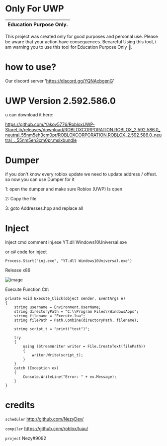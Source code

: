 # Only For UWP 

|Education Purpose Only.|
|-------------------------------------------------|
This project was created only for good purposes and personal use.
Please be aware that your action have consequences.
Becareful Using this tool, i am warning you to use this tool for Education Purpose Only 👀.


# how to use?

Our discord server 'https://discord.gg/YQNAcbgenG'

# UWP Version 2.592.586.0

u can download it here: 

https://github.com/Yakov5776/RobloxUWP-StoreLib/releases/download/ROBLOXCORPORATION.ROBLOX_2.592.586.0_neutral_55nm5eh3cm0pr/ROBLOXCORPORATION.ROBLOX_2.592.586.0_neutral_._55nm5eh3cm0pr.msixbundle

# Dumper  

if you don't know every roblox update we need to update address / offest. so now you can use Dumper for it 

1: open the dumper and make sure Roblox (UWP) Is open 

2: Copy the file

3: goto Addresses.hpp and replace all 

# Inject

Inject cmd comment inj.exe YT.dll Windows10Universal.exe

or c# code for inject 

    Process.Start("inj.exe", "YT.dll Windows10Universal.exe")

Release x86

![image](https://github.com/YTGuest/Roblox-UWP-API/assets/141551264/442f002d-7c8a-43d5-97ed-02675baf3f27)


Execute Function C#: 

    private void Execute_Click(object sender, EventArgs e)
    {
        string username = Environment.UserName;
        string directoryPath = "C:\\Program Files\\WindowsApps";
        string filename = "Execute.lua";
        string filePath = Path.Combine(directoryPath, filename);
    
        string script_t = "print("test")";
    
        try
        {
            using (StreamWriter writer = File.CreateText(filePath))
            {
                writer.Write(script_t);
            }
        }
        catch (Exception ex)
        {
            Console.WriteLine("Error: " + ex.Message);
        }       
    }


# credits

`scheduler` http://github.com/NezyDev/

`compiler` https://github.com/roblox/luau/

`project` Nezy#9092
